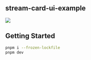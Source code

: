 ## stream-card-ui-example

![](./demo.gif)

## Getting Started

```bash
pnpm i --frozen-lockfile
pnpm dev
```
